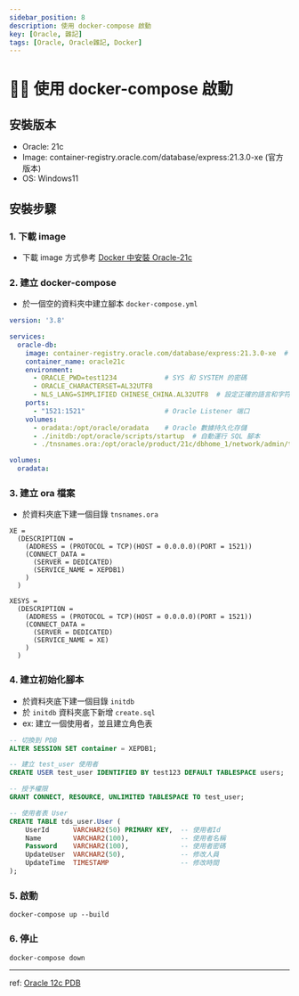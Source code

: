 ```yaml
---
sidebar_position: 8
description: 使用 docker-compose 啟動
key: [Oracle, 雜記]
tags: [Oracle, Oracle雜記, Docker]
---
```


# 👩‍💻 使用 docker-compose 啟動

## 安裝版本

- Oracle: 21c
- Image: container-registry.oracle.com/database/express:21.3.0-xe (官方版本)
- OS: Windows11

## 安裝步驟

### 1. 下載 image

- 下載 image 方式參考 [Docker 中安裝 Oracle-21c](https://blog.lychicken.com/docs/daylily/oracleDaylily/setIndocker21c)

### 2. 建立 docker-compose

- 於一個空的資料夾中建立腳本 `docker-compose.yml`

```yml
version: '3.8'

services:
  oracle-db:
    image: container-registry.oracle.com/database/express:21.3.0-xe  # 使用 Oracle XE 映像
    container_name: oracle21c
    environment:
      - ORACLE_PWD=test1234            # SYS 和 SYSTEM 的密碼
      - ORACLE_CHARACTERSET=AL32UTF8
      - NLS_LANG=SIMPLIFIED CHINESE_CHINA.AL32UTF8  # 設定正確的語言和字符集
    ports:
      - "1521:1521"                    # Oracle Listener 端口
    volumes:
      - oradata:/opt/oracle/oradata    # Oracle 數據持久化存儲
      - ./initdb:/opt/oracle/scripts/startup  # 自動運行 SQL 腳本
      - ./tnsnames.ora:/opt/oracle/product/21c/dbhome_1/network/admin/tnsnames.ora  # 修改 tnsnames.ora

volumes:
  oradata:
```

### 3. 建立 ora 檔案

- 於資料夾底下建一個目錄 `tnsnames.ora`

```shell
XE =
  (DESCRIPTION =
    (ADDRESS = (PROTOCOL = TCP)(HOST = 0.0.0.0)(PORT = 1521))
    (CONNECT_DATA =
      (SERVER = DEDICATED)
      (SERVICE_NAME = XEPDB1)
    )
  )

XESYS =
  (DESCRIPTION =
    (ADDRESS = (PROTOCOL = TCP)(HOST = 0.0.0.0)(PORT = 1521))
    (CONNECT_DATA =
      (SERVER = DEDICATED)
      (SERVICE_NAME = XE)
    )
  )
```

### 4. 建立初始化腳本

- 於資料夾底下建一個目錄 `initdb`
- 於 `initdb` 資料夾底下新增 `create.sql`
- ex: 建立一個使用者，並且建立角色表

```sql
-- 切換到 PDB
ALTER SESSION SET container = XEPDB1;

-- 建立 test_user 使用者
CREATE USER test_user IDENTIFIED BY test123 DEFAULT TABLESPACE users;

-- 授予權限
GRANT CONNECT, RESOURCE, UNLIMITED TABLESPACE TO test_user;

-- 使用者表 User
CREATE TABLE tds_user.User (
    UserId      VARCHAR2(50) PRIMARY KEY,  -- 使用者Id
    Name        VARCHAR2(100),             -- 使用者名稱
    Password    VARCHAR2(100),             -- 使用者密碼
    UpdateUser  VARCHAR2(50),              -- 修改人員
    UpdateTime  TIMESTAMP                  -- 修改時間
);

```

### 5. 啟動

```shell
docker-compose up --build
```

### 6. 停止

```shell
docker-compose down
```

---

ref: [Oracle 12c PDB](https://blog.darkthread.net/blog/oracle-cbd-and-pdb/)
